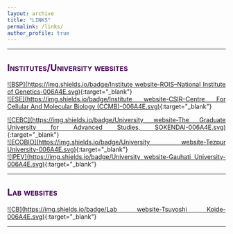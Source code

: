 ```yaml
---
layout: archive
title: "LINKS"
permalink: /links/
author_profile: true
---
```

<style> body {text-align: justify} </style> <!-- Justify text. -->

------
## <span style="font-variant:small-caps;"><span style="color:#440154">**Institutes/University websites**</span></span>

[![BSP](https://img.shields.io/badge/Institute website-ROIS–National Institute of Genetics-006A4E.svg)](https://www.nig.ac.jp/nig/){:target="_blank"}<br>
[![ESE](https://img.shields.io/badge/Institute website-CSIR–Centre For Cellular And Molecular Biology (CCMB)-006A4E.svg)](https://www.ccmb.res.in/){:target="_blank"}<br>

[![CEBC](https://img.shields.io/badge/University website-The Graduate University for Advanced Studies, SOKENDAI-006A4E.svg)](https://www.soken.ac.jp/en/){:target="_blank"}<br>
[![ECOBIO](https://img.shields.io/badge/University website-Tezpur University-006A4E.svg)](http://www.tezu.ernet.in/){:target="_blank"}<br>
[![IPEV](https://img.shields.io/badge/University website-Gauhati University-006A4E.svg)](https://gauhati.ac.in/){:target="_blank"}<br>

------

## <span style="font-variant:small-caps;"><span style="color:#440154">**Lab websites**</span></span>

[![CB](https://img.shields.io/badge/Lab website-Tsuyoshi Koide-006A4E.svg)](https://sites.google.com/view/mgrl-koide-lab){:target="_blank"}<br>

------

